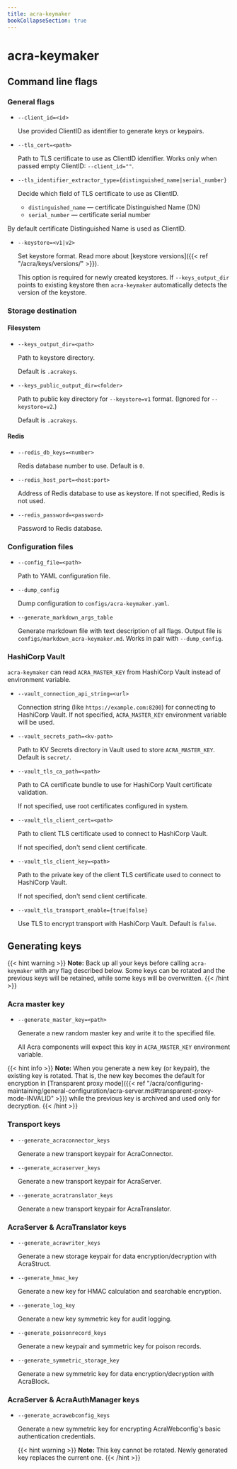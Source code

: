 ```yaml
---
title: acra-keymaker
bookCollapseSection: true
---
```


# acra-keymaker

## Command line flags

### General flags

* `--client_id=<id>`
  
  Use provided ClientID as identifier to generate keys or keypairs.

* `--tls_cert=<path>`
  
  Path to TLS certificate to use as ClientID identifier. Works only when passed empty ClientID: `--client_id=""`.

* `--tls_identifier_extractor_type={distinguished_name|serial_number}`
  
  Decide which field of TLS certificate to use as ClientID.

  * `distinguished_name` — certificate Distinguished Name (DN)
  * `serial_number` — certificate serial number
  
By default certificate Distinguished Name is used as ClientID.

* `--keystore=<v1|v2>`
  
  Set keystore format.
  Read more about [keystore versions]({{< ref "/acra/keys/versions/" >}}).
  
  This option is required for newly created keystores.
  If `--keys_output_dir` points to existing keystore then `acra-keymaker` automatically detects the version of the keystore.
  
### Storage destination

#### Filesystem

* `--keys_output_dir=<path>`

  Path to keystore directory.

  Default is `.acrakeys`.

* `--keys_public_output_dir=<folder>`

  Path to public key directory for `--keystore=v1` format.
  (Ignored for `--keystore=v2`.)

  Default is `.acrakeys`.
  
#### Redis

* `--redis_db_keys=<number>`

  Redis database number to use.
  Default is `0`.
  <!-- `acra-server -help` says default is `-1` but in `cmd/redis.go` I see `redisDefaultDB = 0` -->
  <!-- this var is also used as default value for the flag, where's the truth? -->

* `--redis_host_port=<host:port>`

  Address of Redis database to use as keystore.
  If not specified, Redis is not used.

* `--redis_password=<password>`

  Password to Redis database.


### Configuration files

* `--config_file=<path>`

  Path to YAML configuration file.

* `--dump_config`

  Dump configuration to `configs/acra-keymaker.yaml`.

* `--generate_markdown_args_table`

  Generate markdown file with text description of all flags.
  Output file is `configs/markdown_acra-keymaker.md`.
  Works in pair with `--dump_config`.

### HashiCorp Vault

`acra-keymaker` can read `ACRA_MASTER_KEY` from HashiCorp Vault instead of environment variable.

* `--vault_connection_api_string=<url>`

  Connection string (like `https://example.com:8200`) for connecting to HashiCorp Vault.
  If not specified, `ACRA_MASTER_KEY` environment variable will be used.

* `--vault_secrets_path=<kv-path>`

  Path to KV Secrets directory in Vault used to store `ACRA_MASTER_KEY`.
  Default is `secret/`.

* `--vault_tls_ca_path=<path>`

  Path to CA certificate bundle to use for HashiCorp Vault certificate validation.

  If not specified, use root certificates configured in system.

* `--vault_tls_client_cert=<path>`

  Path to client TLS certificate used to connect to HashiCorp Vault.

  If not specified, don't send client certificate.

* `--vault_tls_client_key=<path>`

  Path to the private key of the client TLS certificate used to connect to HashiCorp Vault.

  If not specified, don't send client certificate.

* `--vault_tls_transport_enable={true|false}`

  Use TLS to encrypt transport with HashiCorp Vault.
  Default is `false`.
  
## Generating keys

{{< hint warning >}}
**Note:**
Back up all your keys before calling `acra-keymaker` with any flag described below.
Some keys can be rotated and the previous keys will be retained,
while some keys will be overwritten.
{{< /hint >}}

### Acra master key

* `--generate_master_key=<path>`

  Generate a new random master key and write it to the specified file.

  All Acra components will expect this key in `ACRA_MASTER_KEY` environment variable.

{{< hint info >}}
**Note:**
When you generate a new key (or keypair), the existing key is rotated.
That is, the new key becomes the default for encryption in [Transparent proxy mode]({{< ref "/acra/configuring-maintaining/general-configuration/acra-server.md#transparent-proxy-mode-INVALID" >}})
while the previous key is archived and used only for decryption.
{{< /hint >}}
  
### Transport keys

* `--generate_acraconnector_keys`
  
  Generate a new transport keypair for AcraConnector.

* `--generate_acraserver_keys`
  
  Generate a new transport keypair for AcraServer.

* `--generate_acratranslator_keys`
  
  Generate a new transport keypair for AcraTranslator.


### AcraServer & AcraTranslator keys

* `--generate_acrawriter_keys`
  
  Generate a new storage keypair for data encryption/decryption with AcraStruct.
  
* `--generate_hmac_key`
  
  Generate a new key for HMAC calculation and searchable encryption.
  
* `--generate_log_key`
  
  Generate a new key symmetric key for audit logging.
  
* `--generate_poisonrecord_keys`
  
  Generate a new keypair and symmetric key for poison records.
  
* `--generate_symmetric_storage_key`
  
  Generate a new symmetric key for data encryption/decryption with AcraBlock.

  
### AcraServer & AcraAuthManager keys

* `--generate_acrawebconfig_keys`
  
  Generate a new symmetric key for encrypting AcraWebconfig's basic authentication credentials.

  {{< hint warning >}}
  **Note:** This key cannot be rotated. Newly generated key replaces the current one.
  {{< /hint >}}
